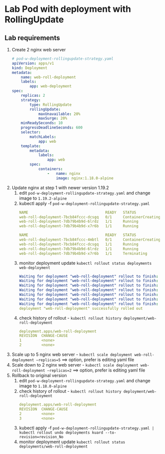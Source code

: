 # Lab Pod with deployment with RollingUpdate
## Lab requirements
1.  Create 2 nginx web server
    ```yaml
    # pod-w-deployment-rollingupdate-strategy.yaml
    apiVersion: apps/v1
    kind: Deployment
    metadata:
        name: web-roll-deployment
        labels:
            app: web-deployment
    spec:
        replicas: 2
        strategy:
            type: RollingUpdate
            rollingUpdate:
                maxUnavailable: 20%
                maxSurge: 20%
        minReadySeconds: 10
        progressDeadlineSeconds: 600
        selector:
            matchLabels:
                app: web
        template:
            metadata:
                labels:
                    app: web
            spec:
                containers:
                    -   name: nginx
                        image: nginx:1.18.0-alpine
    ```
2.  Update nginx at step 1 with newer version 1.19.2
    1.  edit `pod-w-deployment-rollingupdate-strategy.yaml` and change image to `1.19.2-alpine`
    2.  kubectl apply -f `pod-w-deployment-rollingupdate-strategy.yaml`
        ```yaml
        NAME                                   READY   STATUS              RESTARTS   AGE
        web-roll-deployment-7bcb84fccc-dcsgq   0/1     ContainerCreating   0          4s
        web-roll-deployment-7db79b4b9d-6lrdz   1/1     Running             0          7m33s
        web-roll-deployment-7db79b4b9d-x7r6b   1/1     Running             0          7m18s

        NAME                                   READY   STATUS              RESTARTS   AGE
        web-roll-deployment-7bcb84fccc-4mbtl   0/1     ContainerCreating   0          3s
        web-roll-deployment-7bcb84fccc-dcsgq   1/1     Running             0          17s
        web-roll-deployment-7db79b4b9d-6lrdz   1/1     Running             0          7m46s
        web-roll-deployment-7db79b4b9d-x7r6b   1/1     Terminating         0          7m31s
        ```
    3.  monitor deployment update `kubectl rollout status deployments web-deployment`
        ```yaml
        Waiting for deployment "web-roll-deployment" rollout to finish: 1 out of 2 new replicas have been updated...
        Waiting for deployment "web-roll-deployment" rollout to finish: 1 out of 2 new replicas have been updated...
        Waiting for deployment "web-roll-deployment" rollout to finish: 1 out of 2 new replicas have been updated...
        Waiting for deployment "web-roll-deployment" rollout to finish: 1 out of 2 new replicas have been updated...
        Waiting for deployment "web-roll-deployment" rollout to finish: 1 old replicas are pending termination...
        Waiting for deployment "web-roll-deployment" rollout to finish: 1 old replicas are pending termination...
        Waiting for deployment "web-roll-deployment" rollout to finish: 1 old replicas are pending termination...
        deployment "web-roll-deployment" successfully rolled out
        ```
    4.  check history of rollout - `kubectl rollout history deployment/web-roll-deployment`
        ```yaml
        deployment.apps/web-roll-deployment
        REVISION  CHANGE-CAUSE
        1         <none>
        2         <none>
        ```
3.  Scale up to 5 nginx web server - `kubectl scale deployment web-roll-deployment –replicas=5` ==> option, prefer is editing yaml file
4.  Scale down to 2 nginx web server - `kubectl scale deployment web-roll-deployment –replicas=2` ==> option, prefer is editing yaml file
5.  Rollback to original version
    1.  edit `pod-w-deployment-rollingupdate-strategy.yaml` and change image to `1.18.0-alpine`
    2.  check history of rollout - `kubectl rollout history deployment/web-roll-deployment`
        ```yaml
        deployment.apps/web-roll-deployment
        REVISION  CHANGE-CAUSE
        2         <none>
        3         <none>
        ```
    3.  kubectl apply -f `pod-w-deployment-rollingupdate-strategy.yaml | kubectl rollout undo deployments kuard --to-revision=revision_No`
    4.  monitor deployment update `kubectl rollout status deployments/web-roll-deployment`
